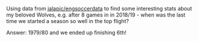 Using data from [jalapic/engsoccerdata](https://github.com/jalapic/engsoccerdata) to find some interesting stats about my beloved Wolves, e.g. after 8 games in in 2018/19 - when was the last time we started a season so well in the top flight?

Answer: 1979/80 and we ended up finishing 6th!
